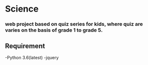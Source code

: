 # Science
### web project based on quiz series for kids, where quiz are varies on the basis of grade 1 to grade 5.

## Requirement
 -Python 3.6(latest)
 -jquery
 

